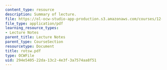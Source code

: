 ```yaml
---
content_type: resource
description: Summary of lecture.
file: https://ol-ocw-studio-app-production.s3.amazonaws.com/courses/12-802-wave-motions-in-the-ocean-and-atmosphere-spring-2004/294e540522da13c24e3f3a7574aa8f51_rotsw.pdf
file_type: application/pdf
learning_resource_types:
- Lecture Notes
parent_title: Lecture Notes
parent_type: CourseSection
resourcetype: Document
title: rotsw.pdf
type: OCWFile
uid: 294e5405-22da-13c2-4e3f-3a7574aa8f51
---
```

